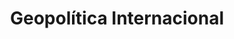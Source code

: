 ---
title: "Geopolítica Internacional"
lang: "Portuguese"
year: "2020"
link: "POZGeXsdQiE"
slides: ""
authors: ['André Carvalho']
tags: ['International Relations', 'Politics', 'Security, War and Military']
layout: "workshop"
categories: ["workshops"]
---